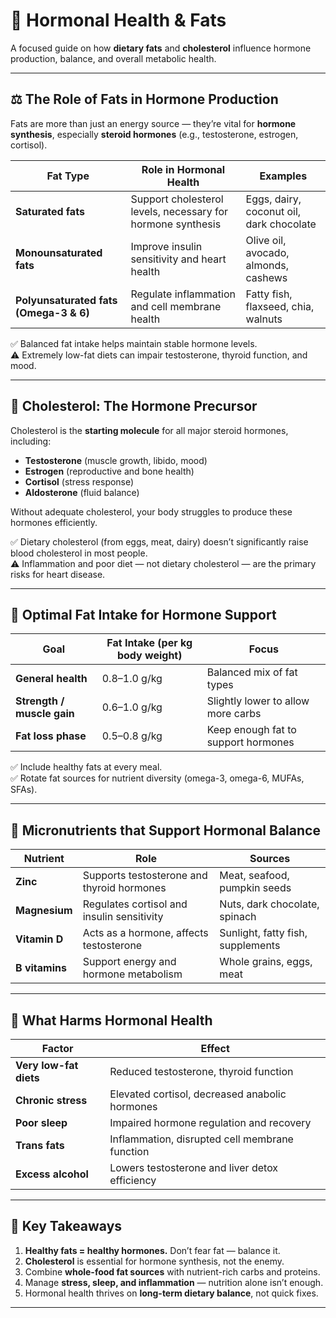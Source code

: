 # 🧬 Hormonal Health & Fats

A focused guide on how **dietary fats** and **cholesterol** influence hormone production, balance, and overall metabolic health.

---

## ⚖️ The Role of Fats in Hormone Production

Fats are more than just an energy source — they’re vital for **hormone synthesis**, especially **steroid hormones** (e.g., testosterone, estrogen, cortisol).

| Fat Type | Role in Hormonal Health | Examples |
|-----------|------------------------|-----------|
| **Saturated fats** | Support cholesterol levels, necessary for hormone synthesis | Eggs, dairy, coconut oil, dark chocolate |
| **Monounsaturated fats** | Improve insulin sensitivity and heart health | Olive oil, avocado, almonds, cashews |
| **Polyunsaturated fats (Omega-3 & 6)** | Regulate inflammation and cell membrane health | Fatty fish, flaxseed, chia, walnuts |

✅ Balanced fat intake helps maintain stable hormone levels.  
⚠️ Extremely low-fat diets can impair testosterone, thyroid function, and mood.

---

## 🧠 Cholesterol: The Hormone Precursor

Cholesterol is the **starting molecule** for all major steroid hormones, including:
- **Testosterone** (muscle growth, libido, mood)
- **Estrogen** (reproductive and bone health)
- **Cortisol** (stress response)
- **Aldosterone** (fluid balance)

Without adequate cholesterol, your body struggles to produce these hormones efficiently.

✅ Dietary cholesterol (from eggs, meat, dairy) doesn’t significantly raise blood cholesterol in most people.  
⚠️ Inflammation and poor diet — not dietary cholesterol — are the primary risks for heart disease.

---

## 🥑 Optimal Fat Intake for Hormone Support

| Goal | Fat Intake (per kg body weight) | Focus |
|------|----------------------------------|--------|
| **General health** | 0.8–1.0 g/kg | Balanced mix of fat types |
| **Strength / muscle gain** | 0.6–1.0 g/kg | Slightly lower to allow more carbs |
| **Fat loss phase** | 0.5–0.8 g/kg | Keep enough fat to support hormones |

✅ Include healthy fats at every meal.  
✅ Rotate fat sources for nutrient diversity (omega-3, omega-6, MUFAs, SFAs).

---

## 🧂 Micronutrients that Support Hormonal Balance

| Nutrient | Role | Sources |
|-----------|------|----------|
| **Zinc** | Supports testosterone and thyroid hormones | Meat, seafood, pumpkin seeds |
| **Magnesium** | Regulates cortisol and insulin sensitivity | Nuts, dark chocolate, spinach |
| **Vitamin D** | Acts as a hormone, affects testosterone | Sunlight, fatty fish, supplements |
| **B vitamins** | Support energy and hormone metabolism | Whole grains, eggs, meat |

---

## 🚫 What Harms Hormonal Health

| Factor | Effect |
|---------|--------|
| **Very low-fat diets** | Reduced testosterone, thyroid function |
| **Chronic stress** | Elevated cortisol, decreased anabolic hormones |
| **Poor sleep** | Impaired hormone regulation and recovery |
| **Trans fats** | Inflammation, disrupted cell membrane function |
| **Excess alcohol** | Lowers testosterone and liver detox efficiency |

---

## 🧠 Key Takeaways

1. **Healthy fats = healthy hormones.** Don’t fear fat — balance it.  
2. **Cholesterol** is essential for hormone synthesis, not the enemy.  
3. Combine **whole-food fat sources** with nutrient-rich carbs and proteins.  
4. Manage **stress, sleep, and inflammation** — nutrition alone isn’t enough.  
5. Hormonal health thrives on **long-term dietary balance**, not quick fixes.

---